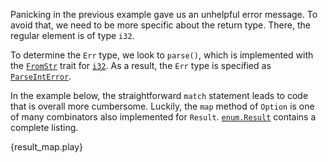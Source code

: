 Panicking in the previous example gave us an unhelpful error message.
To avoid that, we need to be more specific about the return type. There, the 
regular element is of type `i32`.

To determine the `Err` type, we look to 
`parse()`, which is implemented with the [`FromStr`][from_str] trait for 
[`i32`][i32]. As a result, the `Err` type is specified as [`ParseIntError`][parse_int_error].

In the example below, the straightforward `match` statement leads to code 
that is overall more cumbersome. Luckily, the `map` method of `Option` is 
one of many combinators also implemented for `Result`. [`enum.Result`][result] 
contains a complete listing.

{result_map.play}

[from_str]: http://doc.rust-lang.org/std/str/trait.FromStr.html
[i32]: http://doc.rust-lang.org/std/primitive.i32.html
[parse_int_error]: http://doc.rust-lang.org/std/num/struct.ParseIntError.html
[result]: http://doc.rust-lang.org/std/result/enum.Result.html
